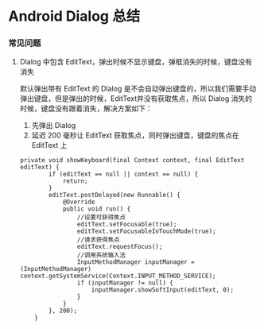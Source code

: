 # Android Dialog 总结



### 常见问题

1. Dialog 中包含 EditText，弹出时候不显示键盘，弹框消失的时候，键盘没有消失

   默认弹出带有 EditText 的 DIalog 是不会自动弹出键盘的，所以我们需要手动弹出键盘，但是弹出的时候，EditText并没有获取焦点，所以 Dialog 消失的时候，键盘没有跟着消失，解决方案如下：

   1. 先弹出 Dialog
   2. 延迟 200 毫秒让 EditText 获取焦点，同时弹出键盘，键盘的焦点在 EditText 上

   ```
   private void showKeyboard(final Context context, final EditText editText) {
           if (editText == null || context == null) {
               return;
           }
           editText.postDelayed(new Runnable() {
               @Override
               public void run() {
                   //设置可获得焦点
                   editText.setFocusable(true);
                   editText.setFocusableInTouchMode(true);
                   //请求获得焦点
                   editText.requestFocus();
                   //调用系统输入法
                   InputMethodManager inputManager = (InputMethodManager) context.getSystemService(Context.INPUT_METHOD_SERVICE);
                   if (inputManager != null) {
                       inputManager.showSoftInput(editText, 0);
                   }
               }
           }, 200);
       }
   ```




#### 